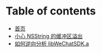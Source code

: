 # Table of contents

* [首页](README.md)
* [小心 NSString 的缓冲区溢出](buffer_overflow_of_nsstring.md)
* [如何逆向分析 libWeChatSDK.a](reverse_engineering_libwechatsdk.md)

